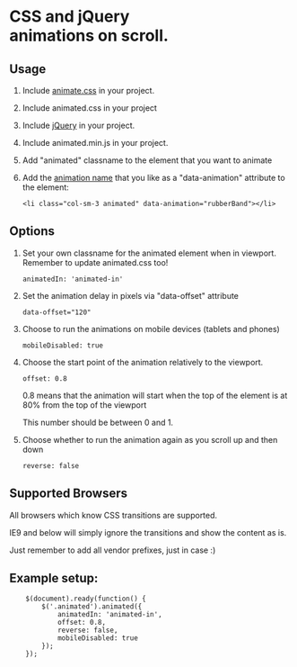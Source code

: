 # CSS and jQuery <br /> animations on scroll.

## Usage

1. Include <a href="https://daneden.github.io/animate.css/" target="_blank">animate.css</a> in your project.

2. Include animated.css in your project
	
3. Include <a href="https://ajax.googleapis.com/ajax/libs/jquery/1.11.3/jquery.min.js" target="_blank">jQuery</a> in your project.
	
4. Include animated.min.js in your project.
	
5. Add "animated" classname to the element that you want to animate

6. Add the <a href="https://github.com/daneden/animate.css#readme" target="_blank">animation name</a> that you like as a "data-animation" attribute to the element: 

	`<li class="col-sm-3 animated" data-animation="rubberBand"></li>`

## Options

1. Set your own classname for the animated element when in viewport. Remember to update animated.css too!

	`animatedIn: 'animated-in'`

2. Set the animation delay in pixels via "data-offset" attribute

	`data-offset="120"`

3. Choose to run the animations on mobile devices (tablets and phones)

	`mobileDisabled: true`

4. Choose the start point of the animation relatively to the viewport.

	`offset: 0.8`

	0.8 means that the animation will start when the top of the element is at 80% from the top of the viewport

	This number should be between 0 and 1.

5. Choose whether to run the animation again as you scroll up and then down

	`reverse: false`

## Supported Browsers

All browsers which know CSS transitions are supported.

IE9 and below will simply ignore the transitions and show the content as is.

Just remember to add all vendor prefixes, just in case :)

## Example setup:

```
	$(document).ready(function() {
		$('.animated').animated({
			animatedIn: 'animated-in',
			offset: 0.8,
			reverse: false,
			mobileDisabled: true
		});
	});
```
